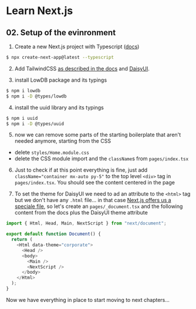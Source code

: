 # Learn Next.js

## 02. Setup of the evinronment

1. Create a new Next.js project with Typescript ([docs](https://nextjs.org/docs#automatic-setup))

```bash
$ npx create-next-app@latest --typescript
```

2. Add TailwindCSS [as described in the docs](https://tailwindcss.com/docs/guides/nextjs) and [DaisyUI](https://daisyui.com/docs/install/).

3. install LowDB package and its typings

```bash
$ npm i lowdb
$ npm i -D @types/lowdb
```

4. install the uuid library and its typings

```bash
$ npm i uuid
$ npm i -D @types/uuid
```

5. now we can remove some parts of the starting boilerplate that aren't needed anymore, starting from the CSS

- delete `styles/Home.module.css`
- delete the CSS module import and the `className`s from `pages/index.tsx`

6. Just to check if at this point everything is fine, just add
   `className="container mx-auto py-5"`
   to the top level `<div>` tag in `pages/index.tsx`. You should see the content centered in the page

7. To set the theme for DaisyUI we need to ad an attribute to the `<html>` tag but we don't have any `.html` file... in that case [Next.js offers us a speciale file](https://nextjs.org/docs/advanced-features/custom-document), so let's create an `pages/_document.tsx` and the following content from the docs plus the DaisyUI theme attribute

```typescript
import { Html, Head, Main, NextScript } from "next/document";

export default function Document() {
  return (
    <Html data-theme="corporate">
      <Head />
      <body>
        <Main />
        <NextScript />
      </body>
    </Html>
  );
}
```

Now we have everything in place to start moving to next chapters...
